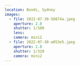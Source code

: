 ```yaml
---
location: Bondi, Sydney
images:
  - file: 2022-07-30-58874a.jpeg
    aperture: 2.8
    shutter: 1/100
    lens:
    camera: mini2
  - file: 2022-07-30-a053e5.jpeg
    aperture: 2.8
    shutter: 1/320
    camera: mini2
---
```

